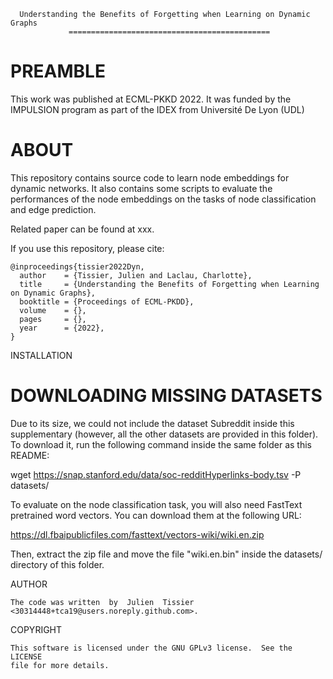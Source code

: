       Understanding the Benefits of Forgetting when Learning on Dynamic Graphs
                 =============================================
		 
PREAMBLE
============================

This work was published at ECML-PKKD 2022. It was funded by the IMPULSION 
program as part of the IDEX from Université De Lyon (UDL) 

ABOUT
============================

This repository contains source code to learn node embeddings for dynamic 
networks.  It  also  contains  some  scripts  to evaluate the performances of the 
node embeddings on the tasks of node classification and edge prediction.    

Related paper can be found   at  xxx.

If you use this repository, please cite:

	@inproceedings{tissier2022Dyn,
	  author    = {Tissier, Julien and Laclau, Charlotte},
	  title     = {Understanding the Benefits of Forgetting when Learning on Dynamic Graphs},
	  booktitle = {Proceedings of ECML-PKDD},
	  volume    = {},
	  pages     = {},
	  year      = {2022},
	}

INSTALLATION


DOWNLOADING MISSING DATASETS
============================

Due to its size, we could not include the dataset Subreddit inside this
supplementary (however, all the other datasets are provided in this folder).
To download it, run the following command inside the same folder as this README:

wget https://snap.stanford.edu/data/soc-redditHyperlinks-body.tsv -P datasets/

To evaluate on the node classification task, you will also need FastText
pretrained word vectors. You can download them at the following URL:

https://dl.fbaipublicfiles.com/fasttext/vectors-wiki/wiki.en.zip

Then, extract the zip file and move the file "wiki.en.bin" inside the datasets/
directory of this folder.


AUTHOR

	The code was written  by  Julien  Tissier  <30314448+tca19@users.noreply.github.com>.

COPYRIGHT

	This software is licensed under the GNU GPLv3 license.  See the  LICENSE
	file for more details.
